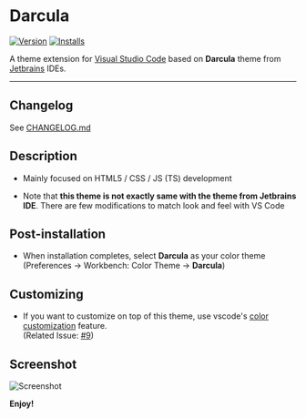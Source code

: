 # Darcula

[![Version](https://vsmarketplacebadge.apphb.com/version/rokoroku.vscode-theme-darcula.svg)](https://marketplace.visualstudio.com/items?itemName=rokoroku.vscode-theme-darcula)
[![Installs](https://vsmarketplacebadge.apphb.com/installs/rokoroku.vscode-theme-darcula.svg)](https://marketplace.visualstudio.com/items?itemName=rokoroku.vscode-theme-darcula)

A theme extension for [Visual Studio Code](https://code.visualstudio.com) based on **Darcula** theme from [Jetbrains](https://www.jetbrains.com) IDEs.

---

## Changelog

See [CHANGELOG.md](./CHANGELOG.md)

## Description

- Mainly focused on HTML5 / CSS / JS (TS) development

- Note that **this theme is not exactly same with the theme from Jetbrains IDE**. There are few modifications to match look and feel with VS Code

## Post-installation

- When installation completes, select **Darcula** as your color theme (Preferences → Workbench: Color Theme → **Darcula**)

## Customizing

- If you want to customize on top of this theme, use vscode's [color customization](https://code.visualstudio.com/docs/getstarted/themes#_customizing-a-color-theme) feature.  
  (Related Issue: [#9](https://github.com/rokoroku/vscode-theme-darcula/issues/9))
 
## Screenshot

![Screenshot](https://github.com/rokoroku/vscode-theme-darcula/raw/master/screenshot.png)

**Enjoy!**
